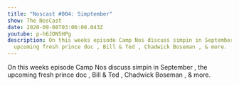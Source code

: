 ```yaml
---
title: "Noscast #004: Simptember"
show: The NosCast
date: 2020-09-08T03:06:08.043Z
youtube: p-h6JDN5HPg
description: On this weeks episode Camp Nos discuss simpin in September , the
  upcoming fresh prince doc , Bill & Ted , Chadwick Boseman , & more.
---
```

On this weeks episode Camp Nos discuss simpin in September , the upcoming fresh prince doc , Bill & Ted , Chadwick Boseman , & more.